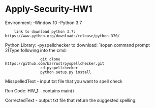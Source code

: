 # Apply-Security-HW1
Environment:
	-Window 10
	-Python 3.7
	
		link to download python 3.7: https://www.python.org/downloads/release/python-370/
	
	
Python Library:
	-pyspellchecker
		to download:	1)open command prompt
				2)Type following into the cmd:	
				
					git clone https://github.com/barrust/pyspellchecker.git
					cd pyspellchecker
					python setup.py install
					
MisspelledText - input txt file that you want to spell check

Run Code:
	HW_1 - contains main()	
	
CorrectedText - output txt file that return the suggested spelling

